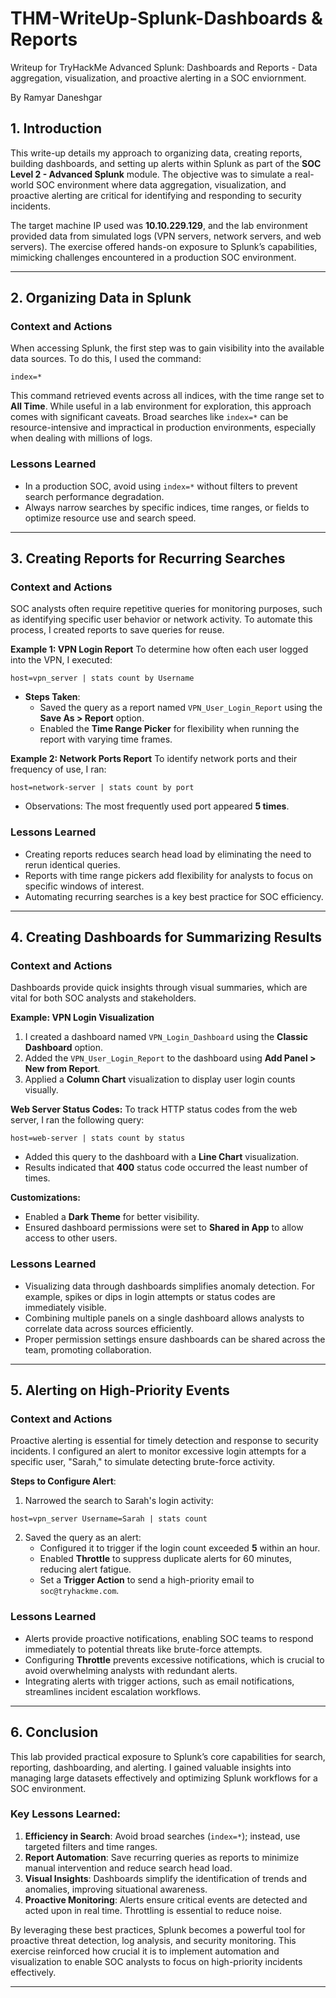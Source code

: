 # THM-WriteUp-Splunk-Dashboards & Reports
Writeup for TryHackMe Advanced Splunk: Dashboards and Reports - Data aggregation, visualization, and proactive alerting in a SOC enviornment.

By Ramyar Daneshgar

## **1. Introduction**
This write-up details my approach to organizing data, creating reports, building dashboards, and setting up alerts within Splunk as part of the **SOC Level 2 - Advanced Splunk** module. The objective was to simulate a real-world SOC environment where data aggregation, visualization, and proactive alerting are critical for identifying and responding to security incidents. 

The target machine IP used was **10.10.229.129**, and the lab environment provided data from simulated logs (VPN servers, network servers, and web servers). The exercise offered hands-on exposure to Splunk’s capabilities, mimicking challenges encountered in a production SOC environment.

---

## **2. Organizing Data in Splunk**
### **Context and Actions**
When accessing Splunk, the first step was to gain visibility into the available data sources. To do this, I used the command:

``` 
index=* 
```

This command retrieved events across all indices, with the time range set to **All Time**. While useful in a lab environment for exploration, this approach comes with significant caveats. Broad searches like `index=*` can be resource-intensive and impractical in production environments, especially when dealing with millions of logs.

### **Lessons Learned**
- In a production SOC, avoid using `index=*` without filters to prevent search performance degradation.
- Always narrow searches by specific indices, time ranges, or fields to optimize resource use and search speed.

---

## **3. Creating Reports for Recurring Searches**
### **Context and Actions**
SOC analysts often require repetitive queries for monitoring purposes, such as identifying specific user behavior or network activity. To automate this process, I created reports to save queries for reuse.

**Example 1: VPN Login Report**
To determine how often each user logged into the VPN, I executed:

```
host=vpn_server | stats count by Username
```

- **Steps Taken**:  
   - Saved the query as a report named `VPN_User_Login_Report` using the **Save As > Report** option.
   - Enabled the **Time Range Picker** for flexibility when running the report with varying time frames.

**Example 2: Network Ports Report**
To identify network ports and their frequency of use, I ran:

```
host=network-server | stats count by port
```

- Observations: The most frequently used port appeared **5 times**.

### **Lessons Learned**
- Creating reports reduces search head load by eliminating the need to rerun identical queries. 
- Reports with time range pickers add flexibility for analysts to focus on specific windows of interest.
- Automating recurring searches is a key best practice for SOC efficiency.

---

## **4. Creating Dashboards for Summarizing Results**
### **Context and Actions**
Dashboards provide quick insights through visual summaries, which are vital for both SOC analysts and stakeholders.

**Example: VPN Login Visualization**
1. I created a dashboard named `VPN_Login_Dashboard` using the **Classic Dashboard** option.  
2. Added the `VPN_User_Login_Report` to the dashboard using **Add Panel > New from Report**.  
3. Applied a **Column Chart** visualization to display user login counts visually.  

**Web Server Status Codes:**
To track HTTP status codes from the web server, I ran the following query:

```
host=web-server | stats count by status
```

- Added this query to the dashboard with a **Line Chart** visualization.  
- Results indicated that **400** status code occurred the least number of times.

**Customizations:**
- Enabled a **Dark Theme** for better visibility.
- Ensured dashboard permissions were set to **Shared in App** to allow access to other users.

### **Lessons Learned**
- Visualizing data through dashboards simplifies anomaly detection. For example, spikes or dips in login attempts or status codes are immediately visible.  
- Combining multiple panels on a single dashboard allows analysts to correlate data across sources efficiently.  
- Proper permission settings ensure dashboards can be shared across the team, promoting collaboration.

---

## **5. Alerting on High-Priority Events**
### **Context and Actions**
Proactive alerting is essential for timely detection and response to security incidents. I configured an alert to monitor excessive login attempts for a specific user, "Sarah," to simulate detecting brute-force activity.

**Steps to Configure Alert**:
1. Narrowed the search to Sarah's login activity:

```
host=vpn_server Username=Sarah | stats count
```

2. Saved the query as an alert:
   - Configured it to trigger if the login count exceeded **5** within an hour.
   - Enabled **Throttle** to suppress duplicate alerts for 60 minutes, reducing alert fatigue.
   - Set a **Trigger Action** to send a high-priority email to `soc@tryhackme.com`.

### **Lessons Learned**
- Alerts provide proactive notifications, enabling SOC teams to respond immediately to potential threats like brute-force attempts.  
- Configuring **Throttle** prevents excessive notifications, which is crucial to avoid overwhelming analysts with redundant alerts.  
- Integrating alerts with trigger actions, such as email notifications, streamlines incident escalation workflows.

---

## **6. Conclusion**
This lab provided practical exposure to Splunk’s core capabilities for search, reporting, dashboarding, and alerting. I gained valuable insights into managing large datasets effectively and optimizing Splunk workflows for a SOC environment.

### **Key Lessons Learned**:
1. **Efficiency in Search**: Avoid broad searches (`index=*`); instead, use targeted filters and time ranges.  
2. **Report Automation**: Save recurring queries as reports to minimize manual intervention and reduce search head load.  
3. **Visual Insights**: Dashboards simplify the identification of trends and anomalies, improving situational awareness.  
4. **Proactive Monitoring**: Alerts ensure critical events are detected and acted upon in real time. Throttling is essential to reduce noise.  

By leveraging these best practices, Splunk becomes a powerful tool for proactive threat detection, log analysis, and security monitoring. This exercise reinforced how crucial it is to implement automation and visualization to enable SOC analysts to focus on high-priority incidents effectively.

--- 

